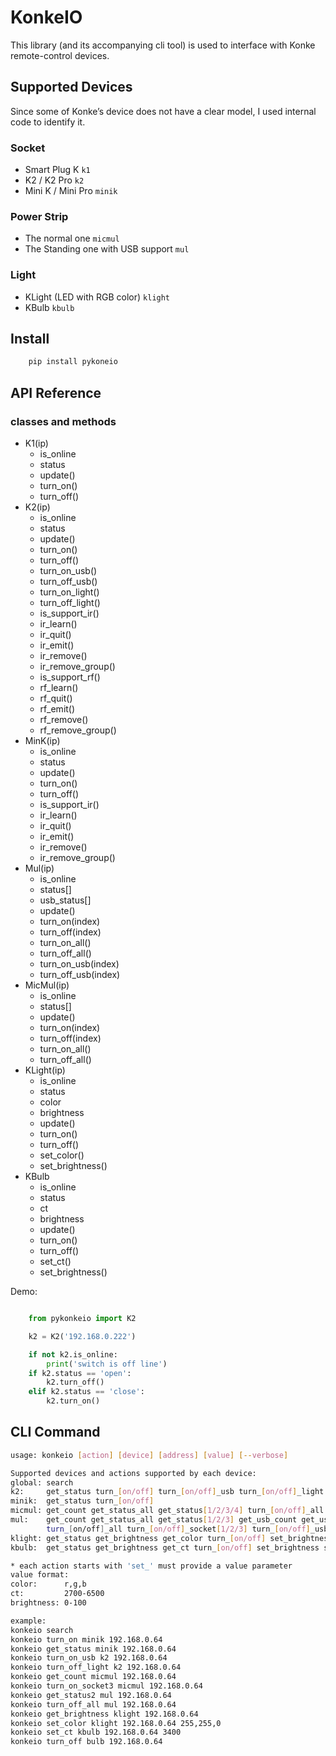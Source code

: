 # KonkeIO
This library (and its accompanying cli tool) is used to interface with
Konke remote-control devices.

## Supported Devices
Since some of Konke’s device does not have a clear model, I used internal code to identify it.

### Socket
- Smart Plug K `k1`
- K2 / K2 Pro `k2`
- Mini K / Mini Pro `minik`

### Power Strip
- The normal one `micmul`
- The Standing one with USB support `mul`

### Light
- KLight (LED with RGB color) `klight`
- KBulb `kbulb`

## Install

```bash
    pip install pykoneio
```

## API Reference

### classes and methods
- K1(ip)
    - is_online
    - status
    - update()
    - turn_on()
    - turn_off()
- K2(ip)
    - is_online
    - status
    - update()
    - turn_on()
    - turn_off()
    - turn_on_usb()
    - turn_off_usb()
    - turn_on_light()
    - turn_off_light()
    - is_support_ir()
    - ir_learn()
    - ir_quit()
    - ir_emit()
    - ir_remove()
    - ir_remove_group()
    - is_support_rf()
    - rf_learn()
    - rf_quit()
    - rf_emit()
    - rf_remove()
    - rf_remove_group()
- MinK(ip)
    - is_online
    - status
    - update()
    - turn_on()
    - turn_off()
    - is_support_ir()
    - ir_learn()
    - ir_quit()
    - ir_emit()
    - ir_remove()
    - ir_remove_group()
- Mul(ip)
    - is_online
    - status[]
    - usb_status[]
    - update()
    - turn_on(index)
    - turn_off(index)
    - turn_on_all()
    - turn_off_all()
    - turn_on_usb(index)
    - turn_off_usb(index)
- MicMul(ip)
    - is_online
    - status[]
    - update()
    - turn_on(index)
    - turn_off(index)
    - turn_on_all()
    - turn_off_all()
- KLight(ip)
    - is_online
    - status
    - color
    - brightness
    - update()
    - turn_on()
    - turn_off()
    - set_color()
    - set_brightness()
- KBulb
    - is_online
    - status
    - ct
    - brightness
    - update()
    - turn_on()
    - turn_off()
    - set_ct()
    - set_brightness()

Demo:

```python

    from pykonkeio import K2

    k2 = K2('192.168.0.222')

    if not k2.is_online:
        print('switch is off line')
    if k2.status == 'open':
        k2.turn_off()
    elif k2.status == 'close':
        k2.turn_on()
```

## CLI Command

```bash
usage: konkeio [action] [device] [address] [value] [--verbose]

Supported devices and actions supported by each device:
global: search
k2:     get_status turn_[on/off] turn_[on/off]_usb turn_[on/off]_light
minik:  get_status turn_[on/off]
micmul: get_count get_status_all get_status[1/2/3/4] turn_[on/off]_all turn_[on/off]_socket[1/2/3/4]
mul:    get_count get_status_all get_status[1/2/3] get_usb_count get_usb_status_all get_usb_status[1/2]
        turn_[on/off]_all turn_[on/off]_socket[1/2/3] turn_[on/off]_usb[1/2]
klight: get_status get_brightness get_color turn_[on/off] set_brightness set_color
kbulb:  get_status get_brightness get_ct turn_[on/off] set_brightness set_ct

* each action starts with 'set_' must provide a value parameter
value format:
color:      r,g,b
ct:         2700-6500
brightness: 0-100

example:
konkeio search
konkeio turn_on minik 192.168.0.64
konkeio get_status minik 192.168.0.64
konkeio turn_on_usb k2 192.168.0.64
konkeio turn_off_light k2 192.168.0.64
konkeio get_count micmul 192.168.0.64
konkeio turn_on_socket3 micmul 192.168.0.64
konkeio get_status2 mul 192.168.0.64
konkeio turn_off_all mul 192.168.0.64
konkeio get_brightness klight 192.168.0.64
konkeio set_color klight 192.168.0.64 255,255,0
konkeio set_ct kbulb 192.168.0.64 3400
konkeio turn_off bulb 192.168.0.64
```